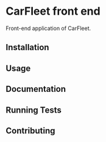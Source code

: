 # CarFleet front end

Front-end application of CarFleet.

## Installation

## Usage

## Documentation

## Running Tests

## Contributing
